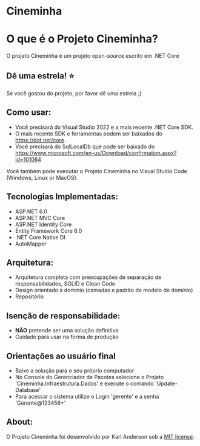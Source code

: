 # Cineminha

O que é o Projeto Cineminha?
=====================
O projeto Cineminha é um projeto open-source escrito em .NET Core

## Dê uma estrela! :star:
Se você gostou do projeto, por favor dê uma estrela ;)

## Como usar:
- Você precisará do Visual Studio 2022 e a mais recente .NET Core SDK.
- O mais recente SDK e ferramentas podem ser baixados do https://dot.net/core.
- Você precisará do SqlLocalDb que pode ser baixado do https://www.microsoft.com/en-us/Download/confirmation.aspx?id=101064

Você também pode executar o Projeto Cineminha no Visual Studio Code (Windows, Linux or MacOS).

## Tecnologias Implementadas:

- ASP.NET 6.0
- ASP.NET MVC Core 
- ASP.NET Identity Core
- Entity Framework Core 6.0
- .NET Core Native DI
- AutoMapper

## Arquitetura:

- Arquitetura completa com preocupações de separação de responsabilidades, SOLID e Clean Code
- Design orientado a domínio (camadas e padrão de modelo de domínio)
- Repositório

## Isenção de responsabilidade:
- **NÃO** pretende ser uma solução definitiva
- Cuidado para usar na forma de produção

## Orientações ao usuário final
- Baixe a solução para o seu próprio computador
- No Console do Gerenciador de Pacotes selecione o Projeto 'Cineminha.Infraestrutura.Dados' e execute o comando 'Update-Database'
- Para acessar o sistema utilize o Login 'gerente' e a senha 'Gerente@123456+'

## About:
O Projeto Cineminha foi desenvolvido por Karl Anderson sob a [MIT license](LICENSE).
